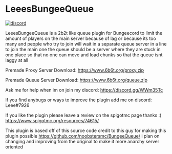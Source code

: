 # LeeesBungeeQueue
[![discord](https://discord.com/api/guilds/683053832694923319/embed.png)](https://discord.gg/WWm35Tc)

LeeesBungeeQueue is a 2b2t like queue plugin for Bungeecord to limit the amount of players on the main server because of lag or because its too many and people who try to join will wait in a separate queue server in a line to join the main one the queue should be a server where they are stuck in one place so that no one can move and load chunks so that the queue isnt laggy at all

Premade Proxy Server Download:
https://www.6b6t.org/proxy.zip

Premade Queue Server Download:
https://www.6b6t.org/queue.zip

Ask me for help when im on join my discord: https://discord.gg/WWm35Tc

If you find anybugs or ways to improve the plugin add me on discord: Leee#7926

If you like the plugin please leave a review on the spigotmc page thanks :)
https://www.spigotmc.org/resources/74615/

This plugin is based off of this source code credit to this guy for making this plugin possible https://github.com/noobstersmc/BungeeQueue/ i plan on changing and improving from the original 
to make it more anarchy server oriented
